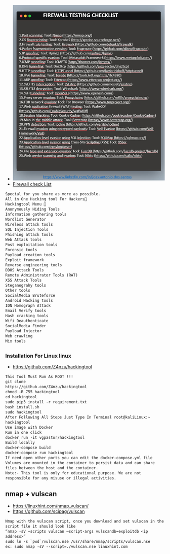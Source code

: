 * ![FireWall Test Tools](https://github.com/jumbokh/Network-class/blob/main/images/toolsList.jpg)
* [Firewall check List](https://github.com/CyberSecurityUP/GCP-Pentest-Checklist)
```
Special for you share as more as possible.
All in One Hacking tool For Hackers🥇
Hackingtool Menu 🧰
Anonymously Hiding Tools
Information gathering tools
Wordlist Generator
Wireless attack tools
SQL Injection Tools
Phishing attack tools
Web Attack tools
Post exploitation tools
Forensic tools
Payload creation tools
Exploit framework
Reverse engineering tools
DDOS Attack Tools
Remote Administrator Tools (RAT)
XSS Attack Tools
Steganograhy tools
Other tools
SocialMedia Bruteforce
Android Hacking tools
IDN Homograph Attack
Email Verify tools
Hash cracking tools
Wifi Deauthenticate
SocialMedia Finder
Payload Injector
Web crawling
Mix tools
```
##
### Installation For Linux linux
* https://github.com/Z4nzu/hackingtool
```
This Tool Must Run As ROOT !!!
git clone
https://github.com/Z4nzu/hackingtool
chmod -R 755 hackingtool  
cd hackingtool
sudo pip3 install -r requirement.txt
bash install.sh
sudo hackingtool
After Following All Steps Just Type In Terminal root@kaliLinux:~ hackingtool
Use image with Docker
Run in one click
docker run -it vgpastor/hackingtool
Build locally
docker-compose build
docker-compose run hackingtool
If need open other ports you can edit the docker-compose.yml file
Volumes are mounted in the container to persist data and can share files between the host and the container.
Note:- This tool is only for educational purpose. We are not responsible for any misuse or illegal activities.
```
## nmap + vulscan
* https://linuxhint.com/nmap_vulscan/
* https://github.com/scipag/vulscan
```
Nmap with the vulscan script, once you download and set vulscan in the script file it should look like
“nmap -sV —scripts vulscan —script-args vulscandb=exploitdb <ip address>”
sudo ln -s `pwd`/vulscan.nse /usr/share/nmap/scripts/vulscan.nse
ex: sudo nmap -sV --script=./vulscan.nse linuxhint.com
```
